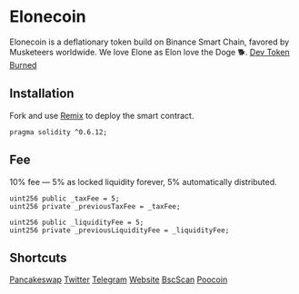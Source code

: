 # Elonecoin

Elonecoin is a deflationary token build on Binance Smart Chain, favored by Musketeers worldwide. We love Elone as Elon love the Doge 🐕.
[Dev Token Burned](https://bscscan.com/tx/0xf89eb0bc52372bf4e08ae446eb3d1ba301028947d66153ad769c6f634dc9132d)

## Installation

Fork and use [Remix](https://remix.ethereum.org) to deploy the smart contract.

```solidity
pragma solidity ^0.6.12;
```

## Fee

10% fee — 5% as locked liquidity forever, 5% automatically distributed.

```solidity
uint256 public _taxFee = 5;
uint256 private _previousTaxFee = _taxFee;
    
uint256 public _liquidityFee = 5;
uint256 private _previousLiquidityFee = _liquidityFee;
```

## Shortcuts
[Pancakeswap](https://exchange.pancakeswap.finance/#/swap?inputCurrency=0x997558e5c9aeabe992d3d64a512abee3a1c9cc4a)
[Twitter](https://twitter.com/elonecoin)
[Telegram](https://t.me/elonecoin)
[Website](https://elonecoin.org)
[BscScan](https://bscscan.com/token/0x997558e5c9aeabe992d3d64a512abee3a1c9cc4a)
[Poocoin](https://poocoin.app/token/0x997558e5c9aeabe992d3d64a512abee3a1c9cc4a)
